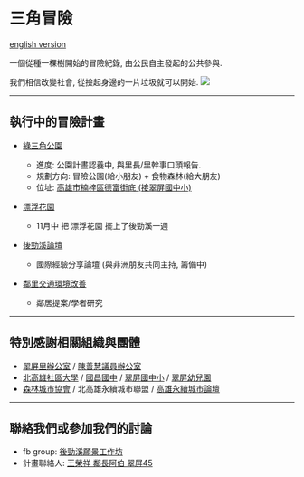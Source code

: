 # 三角冒險
[english version](./README.en.md)

一個從種一棵樹開始的冒險紀錄,
由公民自主發起的公共參與.

我們相信改變社會, 從撿起身邊的一片垃圾就可以開始.
![](https://scontent.ftpe7-4.fna.fbcdn.net/v/t1.0-9/123274848_2695834970671013_6986683246488742065_o.jpg?_nc_cat=105&ccb=2&_nc_sid=e3f864&_nc_ohc=m4zUpFnosxIAX9VO6xa&_nc_ht=scontent.ftpe7-4.fna&oh=d32825ea6850c77fc78c5170ce681df4&oe=5FFC13C2)

---

## 執行中的冒險計畫

* [綠三角公園](./adventures/GreenTrianglePark.md)
  - 進度: 公園計畫認養中, 與里長/里幹事口頭報告.
  - 規劃方向: 冒險公園(給小朋友) + 食物森林(給大朋友)
  - 位址: [高雄市楠梓區德富街底 (接翠屏國中小)](https://www.openstreetmap.org/way/884708306)

* [漂浮花園](./adventures/FloatingPark.md)
  - 11月中 把 漂浮花園 擺上了後勁溪一週

* [後勁溪論壇](./adventures/HoujinRiverForum.md)
  - 國際經驗分享論壇 (與非洲朋友共同主持, 籌備中)

* [鄰里交通環境改善](./adventures/CuipingAreaTrafficPlan.md)
  - 鄰居提案/學者研究

---

## 特別感謝相關組織與團體
- [翠屏里辦公室](https://www.facebook.com/cp3650555) / [陳善慧議員辦公室](https://www.facebook.com/shanhuei1124thankyou/)
- [北高雄社區大學](https://nkcu2019.url.tw/) / [國昌國中](http://www.kcjh.kh.edu.tw/index.php?WebID=190) / [翠屏國中小](http://school.kh.edu.tw/view/index.php?WebID=43&MainType=HOME) / [翠屏幼兒園](https://www.facebook.com/stcpnpp)
- [森林城市協會](https://www.facebook.com/FCAT.org/) / 北高雄永續城市聯盟 / [高雄永續城市論壇](https://sites.google.com/view/kao-sustainable-city/)

---

## 聯絡我們或參加我們的討論
- fb group: [後勁溪願景工作坊](https://www.facebook.com/groups/206940710155634/)
- 計畫聯絡人: [王榮祥 鄰長阿伯 翠屏45](https://www.facebook.com/shawn.wang.45)

